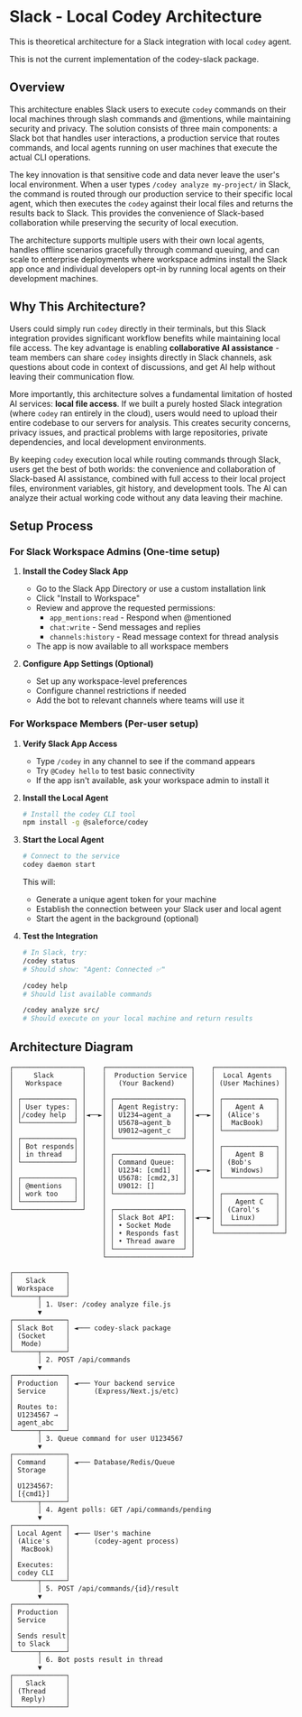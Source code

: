 # Slack - Local Codey Architecture

This is theoretical architecture for a Slack integration with local `codey` agent.

This is not the current implementation of the codey-slack package.

## Overview

This architecture enables Slack users to execute `codey` commands on their local machines through slash commands and @mentions, while maintaining security and privacy. The solution consists of three main components: a Slack bot that handles user interactions, a production service that routes commands, and local agents running on user machines that execute the actual CLI operations.

The key innovation is that sensitive code and data never leave the user's local environment. When a user types `/codey analyze my-project/` in Slack, the command is routed through our production service to their specific local agent, which then executes the `codey` against their local files and returns the results back to Slack. This provides the convenience of Slack-based collaboration while preserving the security of local execution.

The architecture supports multiple users with their own local agents, handles offline scenarios gracefully through command queuing, and can scale to enterprise deployments where workspace admins install the Slack app once and individual developers opt-in by running local agents on their development machines.

## Why This Architecture?

Users could simply run `codey` directly in their terminals, but this Slack integration provides significant workflow benefits while maintaining local file access. The key advantage is enabling **collaborative AI assistance** - team members can share `codey` insights directly in Slack channels, ask questions about code in context of discussions, and get AI help without leaving their communication flow.

More importantly, this architecture solves a fundamental limitation of hosted AI services: **local file access**. If we built a purely hosted Slack integration (where `codey` ran entirely in the cloud), users would need to upload their entire codebase to our servers for analysis. This creates security concerns, privacy issues, and practical problems with large repositories, private dependencies, and local development environments.

By keeping `codey` execution local while routing commands through Slack, users get the best of both worlds: the convenience and collaboration of Slack-based AI assistance, combined with full access to their local project files, environment variables, git history, and development tools. The AI can analyze their actual working code without any data leaving their machine.

## Setup Process

### For Slack Workspace Admins (One-time setup)

1. **Install the Codey Slack App**
   - Go to the Slack App Directory or use a custom installation link
   - Click "Install to Workspace"
   - Review and approve the requested permissions:
     - `app_mentions:read` - Respond when @mentioned
     - `chat:write` - Send messages and replies
     - `channels:history` - Read message context for thread analysis
   - The app is now available to all workspace members

2. **Configure App Settings (Optional)**
   - Set up any workspace-level preferences
   - Configure channel restrictions if needed
   - Add the bot to relevant channels where teams will use it

### For Workspace Members (Per-user setup)

1. **Verify Slack App Access**
   - Type `/codey` in any channel to see if the command appears
   - Try `@Codey hello` to test basic connectivity
   - If the app isn't available, ask your workspace admin to install it

2. **Install the Local Agent**
   ```bash
   # Install the codey CLI tool
   npm install -g @saleforce/codey
   ```

3. **Start the Local Agent**
   ```bash
   # Connect to the service
   codey daemon start
   ```
   This will:
   - Generate a unique agent token for your machine
   - Establish the connection between your Slack user and local agent
   - Start the agent in the background (optional)

4. **Test the Integration**
   ```bash
   # In Slack, try:
   /codey status
   # Should show: "Agent: Connected ✅"

   /codey help
   # Should list available commands

   /codey analyze src/
   # Should execute on your local machine and return results
   ```

## Architecture Diagram

```
┌─────────────────┐    ┌─────────────────────┐    ┌─────────────────┐
│     Slack       │    │  Production Service │    │  Local Agents   │
│   Workspace     │    │   (Your Backend)    │    │ (User Machines) │
│                 │    │                     │    │                 │
│ ┌─────────────┐ │    │ ┌─────────────────┐ │    │ ┌─────────────┐ │
│ │ User types: │ │    │ │ Agent Registry: │ │    │ │   Agent A   │ │
│ │/codey help  │ │◄──►│ │ U1234→agent_a   │ │◄──►│ │ (Alice's    │ │
│ └─────────────┘ │    │ │ U5678→agent_b   │ │    │ │  MacBook)   │ │
│                 │    │ │ U9012→agent_c   │ │    │ └─────────────┘ │
│ ┌─────────────┐ │    │ └─────────────────┘ │    │                 │
│ │ Bot responds│ │    │                     │    │ ┌─────────────┐ │
│ │ in thread   │ │    │ ┌─────────────────┐ │    │ │   Agent B   │ │
│ └─────────────┘ │    │ │ Command Queue:  │ │    │ │ (Bob's      │ │
│                 │    │ │ U1234: [cmd1]   │ │◄──►│ │  Windows)   │ │
│ ┌─────────────┐ │    │ │ U5678: [cmd2,3] │ │    │ └─────────────┘ │
│ │ @mentions   │ │    │ │ U9012: []       │ │    │                 │
│ │ work too    │ │    │ └─────────────────┘ │    │ ┌─────────────┐ │
│ └─────────────┘ │    │                     │    │ │   Agent C   │ │
└─────────────────┘    │ ┌─────────────────┐ │    │ │ (Carol's    │ │
                       │ │ Slack Bot API:  │ │◄──►│ │  Linux)     │ │
                       │ │ • Socket Mode   │ │    │ └─────────────┘ │
                       │ │ • Responds fast │ │    └─────────────────┘
                       │ │ • Thread aware  │ │
                       │ └─────────────────┘ │
                       └─────────────────────┘
```

```
┌─────────────┐
│   Slack     │
│ Workspace   │
└──────┬──────┘
       │ 1. User: /codey analyze file.js
       ▼
┌─────────────┐
│ Slack Bot   │ ◄─── codey-slack package
│ (Socket     │
│  Mode)      │
└──────┬──────┘
       │ 2. POST /api/commands
       ▼
┌─────────────┐
│ Production  │ ◄─── Your backend service
│ Service     │      (Express/Next.js/etc)
│             │
│ Routes to:  │
│ U1234567 →  │
│ agent_abc   │
└──────┬──────┘
       │ 3. Queue command for user U1234567
       ▼
┌─────────────┐
│ Command     │ ◄─── Database/Redis/Queue
│ Storage     │
│             │
│ U1234567:   │
│ [{cmd1}]    │
└──────┬──────┘
       │ 4. Agent polls: GET /api/commands/pending
       ▼
┌─────────────┐
│ Local Agent │ ◄─── User's machine
│ (Alice's    │      (codey-agent process)
│  MacBook)   │
│             │
│ Executes:   │
│ codey CLI   │
└──────┬──────┘
       │ 5. POST /api/commands/{id}/result
       ▼
┌─────────────┐
│ Production  │
│ Service     │
│             │
│ Sends result│
│ to Slack    │
└──────┬──────┘
       │ 6. Bot posts result in thread
       ▼
┌─────────────┐
│   Slack     │
│ (Thread     │
│  Reply)     │
└─────────────┘
```
